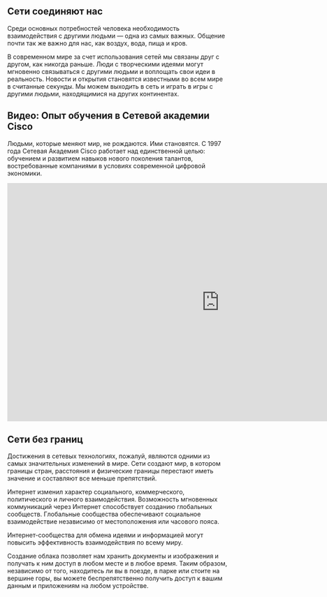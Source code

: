 <!-- verified: agorbachev 03.05.2022 -->

<!-- 1.1.1 -->
## Сети соединяют нас

Среди основных потребностей человека необходимость взаимодействия с другими людьми — одна из самых важных. Общение почти так же важно для нас, как воздух, вода, пища и кров.

В современном мире за счет использования сетей мы связаны друг с другом, как никогда раньше. Люди с творческими идеями могут мгновенно связываться с другими людьми и воплощать свои идеи в реальность. Новости и открытия становятся известными во всем мире в считанные секунды. Мы можем выходить в сеть и играть в игры с другими людьми, находящимися на других континентах.

<!-- 1.1.2 -->
## Видео: Опыт обучения в Сетевой академии Cisco

Людьми, которые меняют мир, не рождаются. Ими становятся. С 1997 года Сетевая Академия Cisco работает над единственной целью: обучением и развитием навыков нового поколения талантов, востребованные компаниями в условиях современной цифровой экономики.

<iframe width="970" height="546" src="https://www.youtube.com/embed/wcIP__5sa1o" title="YouTube video player" frameborder="0" allow="accelerometer; autoplay; clipboard-write; encrypted-media; gyroscope; picture-in-picture" allowfullscreen></iframe>

<!-- 1.1.3 -->
## Сети без границ

Достижения в сетевых технологиях, пожалуй, являются одними из самых значительных изменений в мире. Сети создают мир, в котором границы стран, расстояния и физические границы перестают иметь значение и составляют все меньше препятствий.

Интернет изменил характер социального, коммерческого, политического и личного взаимодействия. Возможность мгновенных коммуникаций через Интернет способствует созданию глобальных сообществ. Глобальные сообщества обеспечивают социальное взаимодействие независимо от местоположения или часового пояса.

Интернет-сообщества для обмена идеями и информацией могут повысить эффективность взаимодействия по всему миру.

Создание облака позволяет нам хранить документы и изображения и получать к ним доступ в любом месте и в любое время. Таким образом, независимо от того, находитесь ли вы в поезде, в парке или стоите на вершине горы, вы можете беспрепятственно получить доступ к вашим данным и приложениям на любом устройстве.